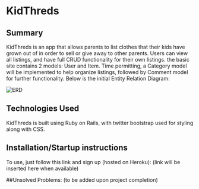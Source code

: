 # KidThreds


## Summary
KidThreds is an app that allows parents to list clothes that their kids have grown out of in order to sell or give away to other parents. 
Users can view all listings, and have full CRUD functionality for their own listings. the basic site contains 2 models: User and Item.
Time permitting, a Category model will be implemented to help organize listings, followed by Comment model for further functionality.
Below is the initial Entity Relation Diagram:

![ERD](Project2_ERD.png)

## Technologies Used

KidThreds is built using Ruby on Rails, with twitter bootstrap used for styling along with CSS.

## Installation/Startup instructions
To use, just follow this link and sign up (hosted on Heroku): (link will be inserted here when available)

##Unsolved Problems:
(to be added upon project completion)

